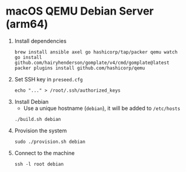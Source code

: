 # macOS QEMU Debian Server (arm64)

1. Install dependencies
   ```
   brew install ansible axel go hashicorp/tap/packer qemu watch
   go install github.com/hairyhenderson/gomplate/v4/cmd/gomplate@latest
   packer plugins install github.com/hashicorp/qemu
   ```
1. Set SSH key in `preseed.cfg`
   ```
   echo "..." > /root/.ssh/authorized_keys
   ```
1. Install Debian
   - Use a unique hostname (`debian`), it will be added to `/etc/hosts`
   ```
   ./build.sh debian
   ```
1. Provision the system
   ```
   sudo ./provision.sh debian
   ```
1. Connect to the machine
   ```
   ssh -l root debian
   ```

